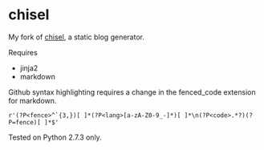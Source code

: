 chisel
===========

My fork of [chisel](https://github.com/dz/chisel), a static blog generator.

Requires

* jinja2
* markdown

Github syntax highlighting requires a change in the fenced_code extension for markdown.

```
r'(?P<fence>^`{3,})[ ]*(?P<lang>[a-zA-Z0-9_-]*)[ ]*\n(?P<code>.*?)(?P=fence)[ ]*$'
```

Tested on Python 2.7.3 only.